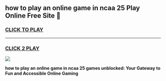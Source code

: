 
## how to play an online game in ncaa 25 Play Online Free Site 👋
<h3>
<a href="https://download.freeplayer.one?title=how_to_play_an_online_game_in_ncaa_25&ref=21F">CLICK TO PLAY</a></h3>
<hr>

<h3>
<a href="https://download.freeplayer.one?title=how_to_play_an_online_game_in_ncaa_25&ref=21F">CLICK 2 PLAY</a>
  
</h3>

<a href="https://download.freeplayer.one?title=how_to_play_an_online_game_in_ncaa_25&ref=21F"><img src="https://cdnb.artstation.com/p/assets/images/images/032/539/853/original/anto-thomas-button-gif.gif"></a>


**how to play an online game in ncaa 25 games unblocked: Your Gateway to Fun and Accessible Online Gaming**
